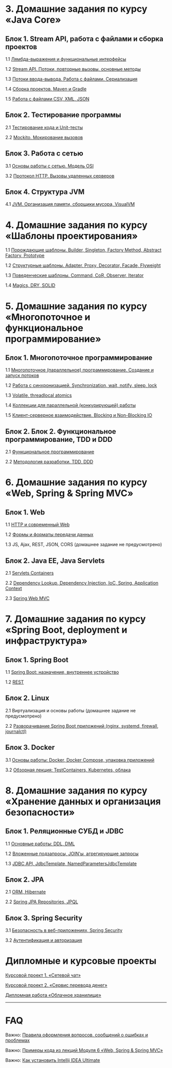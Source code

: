 # 3. Домашние задания по курсу «Java Core»

## Блок 1. Stream API, работа с файлами и сборка проектов

1.1 [Лямбда-выражения и функциональные интерфейсы](./lambda/README.md)

1.2 [Stream API. Потоки, повторные вызовы, основные методы](./streams/README.md)

1.3 [Потоки ввода-вывода. Работа с файлами. Сериализация](./files/README.md)

1.4 [Сборка проектов. Maven и Gradle](./builders/README.md)

1.5 [Работа с файлами CSV, XML, JSON](./special_files/README.md)

## Блок 2. Тестирование программы

2.1 [Тестирование кода и Unit-тесты](https://github.com/netology-code/jd-homeworks/tree/master/junit)

2.2 [Mockito. Мокирование вызовов](https://github.com/netology-code/jd-homeworks/tree/master/mocks)

## Блок 3. Работа с сетью

3.1 [Основы работы с сетью. Модель OSI](https://github.com/netology-code/jd-homeworks/tree/master/network)

3.2 [Протокол HTTP. Вызовы удаленных серверов](https://github.com/netology-code/jd-homeworks/tree/master/http)

## Блок 4. Структура JVM
4.1 [JVM. Организация памяти, сборщики мусора, VisualVM](/jvm)


# 4. Домашние задания по курсу «Шаблоны проектирования»

1.1 [Порождающие шаблоны. Builder, Singleton, Factory Method, Abstract Factory, Prototype](./creational/README.md)

1.2 [Структурные шаблоны. Adapter, Proxy, Decorator, Facade, Flyweight](./structural/README.md)

1.3 [Поведенческие шаблоны. Command, CoR, Observer, Iterator](./behave/README.md)

1.4 [Magics, DRY, SOLID](./solid/README.md)


# 5. Домашние задания по курсу «Многопоточное и функциональное программирование»

## Блок 1. Многопоточное программирование

1.1 [Многопоточное (параллельное) программирование. Создание и запуск потоков](https://github.com/netology-code/jd-homeworks/tree/master/multithreading)

1.2 [Работа с синхронизацией. Synchronization, wait, notify, sleep, lock](synchronization/README.md)

1.3 [Volatile, threadlocal atomics](./volatile/README.md)

1.4 [Коллекции для параллельной (конкурирующей) работы](./concurrent_collections/README.md)

1.5 [Клиент-серверное взаимодействие. Blocking и Non-Blocking IO](./clientserver/README.md)

## Блок 2. Блок 2. Функциональное программирование, TDD и DDD

2.1 [Функциональное программирование](./funcprog/README.md)

2.2 [Методология разработки. TDD, DDD](https://github.com/netology-code/jd-homeworks/tree/master/tdd_ddd)


# 6. Домашние задания по курсу «Web, Spring & Spring MVC»

## Блок 1. Web

1.1 [HTTP и современный Web](https://github.com/netology-code/jspr-homeworks/tree/master/01_web)

1.2 [Формы и форматы передачи данных](https://github.com/netology-code/jspr-homeworks/tree/master/02_forms)

1.3 JS, Ajax, REST, JSON, CORS (домашнее задание не предусмотрено)

## Блок 2. Java EE, Java Servlets

2.1 [Servlets Containers](https://github.com/netology-code/jspr-homeworks/tree/master/04_servlets)

2.2 [Dependency Lookup, Dependency Injection, IoC, Spring, Application Context](https://github.com/netology-code/jspr-homeworks/tree/master/05_di)

2.3 [Spring Web MVC](https://github.com/netology-code/jspr-homeworks/tree/master/06_mvc)


# 7. Домашние задания по курсу «Spring Boot, deployment и инфраструктура»

## Блок 1. Spring Boot

1.1 [Spring Boot: назначение, внутреннее устройство](https://github.com/netology-code/jd-homeworks/tree/master/spring_boot)

1.2 [REST](https://github.com/netology-code/jd-homeworks/tree/master/spring_boot_rest)

## Блок 2. Linux

2.1 Виртуализация и основы работы (домашнее задание не предусмотрено)

2.2 [Разворачивание Spring Boot приложений (nginx, systemd, firewall, journalctl)](https://github.com/netology-code/jd-homeworks/tree/master/linux)

## Блок 3. Docker

3.1 [Основы работы: Docker, Docker Compose, упаковка приложений](https://github.com/netology-code/jd-homeworks/tree/master/docker)

3.2 [Обзорная лекция: TestContainers, Kubernetes, облака](https://github.com/netology-code/jd-homeworks/tree/master/containers)


# 8. Домашние задания по курсу «Хранение данных и организация безопасности»

## Блок 1. Реляционные СУБД и JDBC

1.1 [Основные работы: DDL, DML](https://github.com/netology-code/jd-homeworks/tree/master/sql-basic)

1.2 [Вложенные подзапросы, JOIN'ы, агрегирующие запросы](https://github.com/netology-code/jd-homeworks/tree/master/sql-agg)

1.3 [JDBC API, JdbcTemplate, NamedParametersJdbcTemplate](https://github.com/netology-code/jd-homeworks/tree/master/jdbc)

## Блок 2. JPA

2.1 [ORM, Hibernate](https://github.com/netology-code/jd-homeworks/tree/master/hibernate)

2.2 [Spring JPA Repositories, JPQL](https://github.com/netology-code/jd-homeworks/tree/master/spring-jpa)

## Блок 3. Spring Security

3.1 [Безопасность в веб-приложениях, Spring Security](https://github.com/netology-code/jd-homeworks/tree/master/spring_security)

3.2 [Аутентификация и авторизация](https://github.com/netology-code/jd-homeworks/tree/master/spring_method_security)


# Дипломные и курсовые проекты

[Курсовой проект 1. «Сетевой чат»](./diploma/networkchat.md)

[Курсовой проект 2. «Сервис перевода денег»](./diploma/moneytransferservice.md)

[Дипломная работа «Облачное хранилище»](diploma/cloudservice.md)


---

# FAQ

Важно: [Правила оформления вопросов, сообщений о ошибках и проблемах](https://github.com/netology-code/jspr-homeworks/blob/master/report-requirements.md)

Важно: [Примеры кода из лекций Модуля 6 «Web, Spring & Spring MVC»](https://github.com/netology-code/jspr-code)

Важно: [Как установить Intellij IDEA Ultimate](https://github.com/netology-code/jspr-homeworks/blob/master/idea-installation.md)
